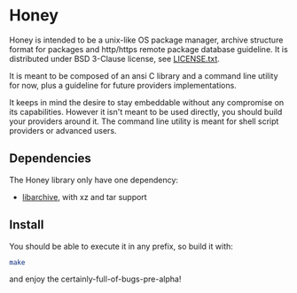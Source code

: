# Honey
  
Honey is intended to be a unix-like OS package manager,
archive structure format for packages and http/https remote
package database guideline. It is distributed under BSD 3-Clause
license, see [LICENSE.txt](https://github.com/ValentinDebon/Honey/blob/master/LICENSE.txt).

It is meant to be composed of an ansi C library and
a command line utility for now, plus a guideline
for future providers implementations.

It keeps in mind the desire to stay embeddable without
any compromise on its capabilities. However it isn't
meant to be used directly, you should build your
providers around it. The command line utility is meant for
shell script providers or advanced users.

## Dependencies

The Honey library only have one dependency:
- [libarchive](https://github.com/libarchive/libarchive), with xz and tar support

## Install

You should be able to execute it in any prefix,
so build it with:
```sh
make
```
and enjoy the certainly-full-of-bugs-pre-alpha!

